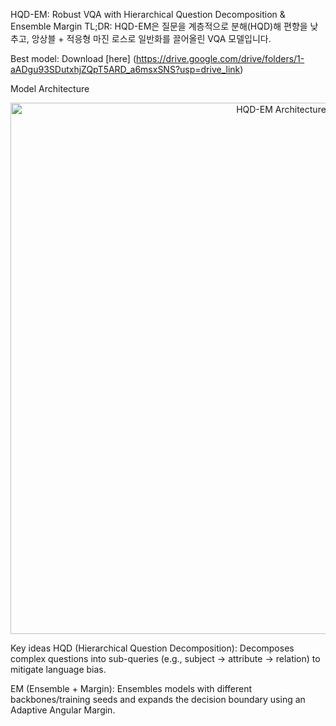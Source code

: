 HQD-EM: Robust VQA with Hierarchical Question Decomposition & Ensemble Margin
TL;DR: HQD-EM은 질문을 계층적으로 분해(HQD)해 편향을 낮추고, 앙상블 + 적응형 마진 로스로 일반화를 끌어올린 VQA 모델입니다.

Best model: Download [here] (https://drive.google.com/drive/folders/1-aADgu93SDutxhjZQpT5ARD_a6msxSNS?usp=drive_link)

Model Architecture

<p align="center"> <img src="assets/hqd_em_architecture.png" alt="HQD-EM Architecture" width="850"> </p> Key ideas
HQD (Hierarchical Question Decomposition): Decomposes complex questions into sub-queries (e.g., subject → attribute → relation) to mitigate language bias.

EM (Ensemble + Margin): Ensembles models with different backbones/training seeds and expands the decision boundary using an Adaptive Angular Margin.
